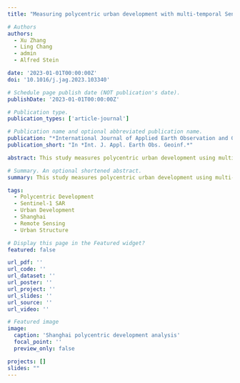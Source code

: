 ```yaml
---
title: "Measuring polycentric urban development with multi-temporal Sentinel-1 SAR imagery: a case study in Shanghai, China (2023)"

# Authors
authors:
  - Xu Zhang
  - Ling Chang
  - admin
  - Alfred Stein

date: '2023-01-01T00:00:00Z'
doi: '10.1016/j.jag.2023.103340'

# Schedule page publish date (NOT publication's date).
publishDate: '2023-01-01T00:00:00Z'

# Publication type.
publication_types: ['article-journal']

# Publication name and optional abbreviated publication name.
publication: "*International Journal of Applied Earth Observation and Geoinformation*, 121, 103340"
publication_short: "In *Int. J. Appl. Earth Obs. Geoinf.*"

abstract: This study measures polycentric urban development using multi-temporal Sentinel-1 SAR imagery in Shanghai, China. We develop innovative methods for analyzing urban structure evolution using satellite radar data, providing insights into the spatial and temporal patterns of polycentric development. The research demonstrates the potential of SAR imagery for monitoring urban growth and polycentricity in rapidly developing cities.

# Summary. An optional shortened abstract.
summary: This study measures polycentric urban development using multi-temporal Sentinel-1 SAR imagery in Shanghai, China.

tags:
  - Polycentric Development
  - Sentinel-1 SAR
  - Urban Development
  - Shanghai
  - Remote Sensing
  - Urban Structure

# Display this page in the Featured widget?
featured: false

url_pdf: ''
url_code: ''
url_dataset: ''
url_poster: ''
url_project: ''
url_slides: ''
url_source: ''
url_video: ''

# Featured image
image:
  caption: 'Shanghai polycentric development analysis'
  focal_point: ''
  preview_only: false

projects: []
slides: ""
---
```


